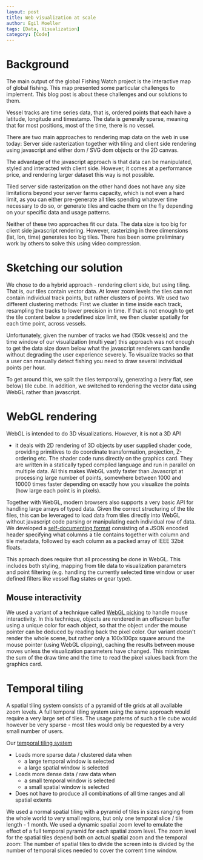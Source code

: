 ```yaml
---
layout: post
title: Web visualization at scale
author: Egil Moeller
tags: [Data, Visualization]
category: [Code]
---
```


# Background

The main output of the global Fishing Watch project is the interactive
map of global fishing. This map presented some particular challenges
to implement. This blog post is about these challenges and our
solutions to them.

Vessel tracks are time series data, that is, ordered points that each
have a latitude, longitude and timestamp. The data is generally
sparse, meaning that for most positions, most of the time, there is no
vessel.

There are two main approaches to rendering map data on the web in use
today: Server side rasterization together with tiling and client side
rendering using javascript and either dom / SVG dom objects or the 2D
canvas.

The advantage of the javascript approach is that data can be
manipulated, styled and interacted with client side. However, it comes
at a performance price, and rendering larger dataset this way is not
possible.

Tiled server side rasterization on the other hand does not have any
size limitations beyond your server farms capacity, which is not even
a hard limit, as you can either pre-generate all tiles spending
whatever time necessary to do so, or generate tiles and cache them on
the fly depending on your specific data and usage patterns.

Neither of these two approaches fit our data. The data size is too big
for client side javascript rendering. However, rasterizing in three
dimensions (lat, lon, time) generates too big tiles. There has been
some preliminary work by others to solve this using video compression.

# Sketching our solution

We chose to do a hybrid approach - rendering client side, but using
tiling. That is, our tiles contain vector data. At lower zoom levels
the tiles can not contain individual track points, but rather clusters
of points. We used two different clustering methods: First we cluster
in time inside each track, resampling the tracks to lower precision in
time. If that is not enough to get the tile content below a predefined
size limit, we then cluster spatially for each time point, across
vessels.

Unfortunately, given the number of tracks we had (150k vessels) and
the time window of our visualization (multi year) this approach was
not enough to get the data size down below what the javascript
renderers can handle without degrading the user experience severely.
To visualize tracks so that a user can manually detect fishing you
need to draw several individual points per hour.

To get around this, we split the tiles temporally, generating a (very
flat, see below) tile cube. In addition, we switched to rendering the
vector data using WebGL rather than javascript.

# WebGL rendering

WebGL is intended to do 3D visualizations. However, it is not a 3D API
- it deals with 2D rendering of 3D objects by user supplied shader
code, providing primitives to do coordinate transformation,
projection, Z-ordering etc. The shader code runs directly on the
graphics card. They are written in a statically typed compiled
language and run in parallel on multiple data. All this makes WebGL
vastly faster than Javascript at processing large number of points,
somewhere between 1000 and 10000 times faster depending on exactly how
you visualize the points (how large each point is in pixels).

Together with WebGL, modern browsers also supports a very basic API
for handling large arrays of typed data. Given the correct structuring
of the tile files, this can be leveraged to load data from tiles
directly into WebGL without javascript code parsing or manipulating
each individual row of data. We developed a [self-documenting
format](https://github.com/GlobalFishingWatch/pelagos-client/blob/master/js/app/Data/TypedMatrixParser.js)
consisting of a JSON encoded header specifying what columns a tile
contains together with column and tile metadata, followed by each
column as a packed array of IEEE 32bit floats.

This aproach does require that all processing be done in WebGL. This
includes both styling, mapping from tile data to visualization
parameters and point filtering (e.g. handling the currently selected
time window or user defined filters like vessel flag states or gear
type).

## Mouse interactivity

We used a variant of a technique called [WebGL
picking](http://www.opengl-tutorial.org/miscellaneous/clicking-on-objects/picking-with-an-opengl-hack/)
to handle mouse interactivity. In this technique, objects are rendered
in an offscreen buffer using a unique color for each object, so that
the object under the mouse pointer can be deduced by reading back the
pixel color. Our variant doesn't render the whole scene, but rather
only a 100x100px square around the mouse pointer (using WebGL
clipping), caching the results between mouse moves unless the
visualization parameters have changed. This minimizes the sum of the
draw time and the time to read the pixel values back from the graphics
card.


# Temporal tiling

A spatial tiling system consists of a pyramid of tile grids at all
available zoom levels. A full temporal tiling system using the same
approach would require a very large set of tiles. The usage paterns of
such a tile cube would however be very sparse - most tiles would only
be requested by a very small number of users.

Our [temporal tiling system](http://globalfishingwatch.github.io/pelagos-client/tiling.html)

* Loads more sparse data / clustered data when
  * a large temporal window is selected
  * a large spatial window is selected
* Loads more dense data / raw data when
  * a small temporal window is selected
  * a small spatial window is selected
* Does not have to produce all combinations of all time ranges and all spatial extents


We used a normal spatial tiling with a pyramid of tiles in sizes
ranging from the whole world to very small regions, but only one
temporal slice / tile length - 1 month. We used a dynamic spatial zoom
level to emulate the effect of a full temporal pyramid for each
spatial zoom level. The zoom level for the spatial tiles depend both
on actual spatial zoom and the temporal zoom: The number of spatial
tiles to divide the screen into is divided by the number of temporal
slices needed to cover the corrent time window.
